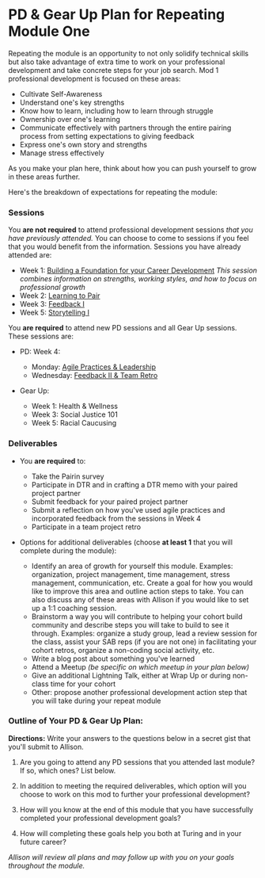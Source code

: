 # PD & Gear Up Plan for Repeating Module One
Repeating the module is an opportunity to not only solidify technical skills but also take advantage of extra time to work on your professional development and take concrete steps for your job search. Mod 1 professional development is focused on these areas:

* Cultivate Self-Awareness
* Understand one's key strengths
* Know how to learn, including how to learn through struggle
* Ownership over one's learning
* Communicate effectively with partners through the entire pairing process from setting expectations to giving feedback
* Express one's own story and strengths
* Manage stress effectively

As you make your plan here, think about how you can push yourself to grow in these areas further.

Here's the breakdown of expectations for repeating the module:

### Sessions
You **are not required** to attend professional development sessions *that you have previously attended.* You can choose to come to sessions if you feel that you would benefit from the information. Sessions you have already attended are:
   * Week 1: [Building a Foundation for your Career Development](https://github.com/turingschool/career-development-curriculum/blob/master/module_one/building_a_foundation.md) *This session combines information on strengths, working styles, and how to focus on professional growth*
   * Week 2: [Learning to Pair](https://github.com/turingschool/career-development-curriculum/blob/master/module_one/learning_to_pair.md) 
   * Week 3: [Feedback I](https://github.com/turingschool/career-development-curriculum/blob/master/module_one/feedback_i.md) 
   * Week 5: [Storytelling I](https://github.com/turingschool/career-development-curriculum/blob/master/module_one/storytelling_i.md)

You **are required** to attend new PD sessions and all Gear Up sessions. These sessions are:
  * PD: Week 4: 
    * Monday: [Agile Practices & Leadership](https://github.com/turingschool/career-development-curriculum/blob/master/module_one/agile_practices_and_leadership.md)
    * Wednesday: [Feedback II & Team Retro](https://github.com/turingschool/career-development-curriculum/tree/master/module_one)
  
  * Gear Up:
    * Week 1: Health & Wellness
    * Week 3: Social Justice 101
    * Week 5: Racial Caucusing
    
### Deliverables
* You **are required** to:
   * Take the Pairin survey
   * Participate in DTR and in crafting a DTR memo with your paired project partner
   * Submit feedback for your paired project partner
   * Submit a reflection on how you've used agile practices and incorporated feedback from the sessions in Week 4
   * Participate in a team project retro

* Options for additional deliverables (choose **at least 1** that you will complete during the module):
   * Identify an area of growth for yourself this module. Examples: organization, project management, time management, stress management, communication, etc. Create a goal for how you would like to improve this area and outline action steps to take. You can also discuss any of these areas with Allison if you would like to set up a 1:1 coaching session.
   * Brainstorm a way you will contribute to helping your cohort build community and describe steps you will take to build to see it through. Examples: organize a study group, lead a review session for the class, assist your SAB reps (if you are not one) in facilitating your cohort retros, organize a non-coding social activity, etc.
   * Write a blog post about something you've learned
   * Attend a Meetup *(be specific on which meetup in your plan below)*
   * Give an additional Lightning Talk, either at Wrap Up or during non-class time for your cohort
   * Other: propose another professional development action step that you will take during your repeat module

### Outline of Your PD & Gear Up Plan:
**Directions:** Write your answers to the questions below in a secret gist that you'll submit to Allison. 

1. Are you going to attend any PD sessions that you attended last module? If so, which ones? List below.

2. In addition to meeting the required deliverables, which option will you choose to work on this mod to further your professional development?

3. How will you know at the end of this module that you have successfully completed your professional development goals?

4. How will completing these goals help you both at Turing and in your future career?

*Allison will review all plans and may follow up with you on your goals throughout the module.* 
